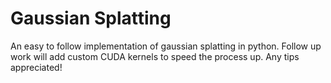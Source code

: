 # Gaussian Splatting

An easy to follow implementation of gaussian splatting in python. Follow up work will add custom CUDA kernels to speed the process up. Any tips appreciated!
